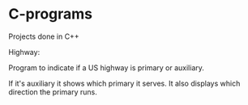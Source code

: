 # C-programs
Projects done in C++

Highway:

Program to indicate if a US highway is primary or auxiliary.

If it's auxiliary it shows which primary it serves. It also displays which direction the primary runs.
